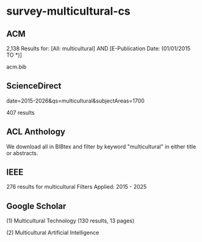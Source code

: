 # survey-multicultural-cs



## ACM

2,138 Results for: [All: multicultural] AND [E-Publication Date: (01/01/2015 TO *)]

acm.bib

## ScienceDirect

date=2015-2026&qs=multicultural&subjectAreas=1700

407 results

## ACL Anthology

We download all in BIBtex and filter by keyword "multicultural" in either title or abstracts.

## IEEE

276 results for multicultural
 Filters Applied: 2015 - 2025
 
## Google Scholar

(1) Multicultural Technology (130 results, 13 pages)

(2) Multicultural Artificial Intelligence 

